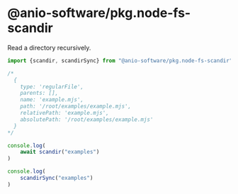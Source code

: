 # @anio-software/pkg.node-fs-scandir

Read a directory recursively.

```js
import {scandir, scandirSync} from "@anio-software/pkg.node-fs-scandir"

/*
  {
    type: 'regularFile',
    parents: [],
    name: 'example.mjs',
    path: '/root/examples/example.mjs',
    relativePath: 'example.mjs',
    absolutePath: '/root/examples/example.mjs'
  }
*/

console.log(
	await scandir("examples")
)

console.log(
	scandirSync("examples")
)
```

